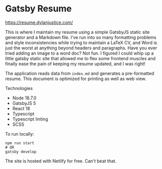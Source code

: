 # Gatsby Resume

https://resume.dylanjustice.com/

This is where I maintain my resume using a simple GatsbyJS static site generator and a Markdown file. I've run into so many formatting problems and style inconsistencies while trying to maintain a LaTeX CV, and Word is just the worst at anything beyond headers and paragraphs. Have you ever tried adding an image to a word doc? Not fun. I figured I could whip up a little gatsby static site that allowed me to flex some frontend muscles and finally ease the pain of keeping my resume updated, and I was right!

The application reads data from `index.md` and generates a pre-formatted resume. This document is optimized for printing as well as web view.

Technologies

-   Node 18.7.0
-   GatsbyJS 5
-   React 18
-   Typescript
-   Typescript linting
-   SCSS

To run locally:

```
npm run start
# OR
gatsby develop
```

The site is hosted with Netlify for free. Can't beat that.
